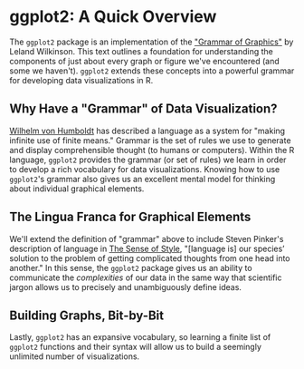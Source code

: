# ggplot2: A Quick Overview

The `ggplot2` package is an implementation of the ["Grammar of Graphics"](https://amzn.to/2MRRCAB) by Leland Wilkinson. This text outlines a foundation for understanding the components of just about every graph or figure we've encountered (and some we haven't). `ggplot2` extends these concepts into a powerful grammar for developing data visualizations in R.

## Why Have a "Grammar" of Data Visualization?

[Wilhelm von Humboldt](https://en.wikipedia.org/wiki/Wilhelm_von_Humboldt) has described a language as a system for "making infinite use of finite means." Grammar is the set of rules we use to generate and display comprehensible thought (to humans or computers). Within the R language, `ggplot2` provides the grammar (or set of rules) we learn in order to develop a rich vocabulary for data visualizations. Knowing how to use `ggplot2`'s grammar also gives us an excellent mental model for thinking about individual graphical elements.

## The Lingua Franca for Graphical Elements

We'll extend the definition of "grammar" above to include Steven Pinker's description of language in [The Sense of Style](https://www.amazon.com/Sense-Style-Thinking-Persons-Writing/dp/0143127799), "[language is] our species’ solution to the problem of getting complicated thoughts from one head into another." In this sense, the `ggplot2` package gives us an ability to communicate the *complexities* of our data in the same way that scientific jargon allows us to precisely and unambiguously define ideas.

## Building Graphs, Bit-by-Bit

Lastly, `ggplot2` has an expansive vocabulary, so learning a finite list of `ggplot2` functions and their syntax will allow us to build a seemingly unlimited number of visualizations.
